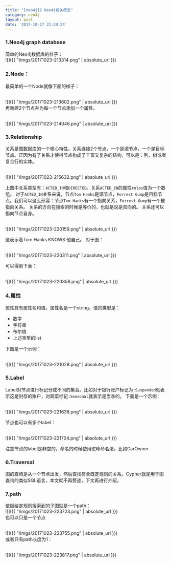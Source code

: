 ```yaml
---
title: "[neo4j]2.Neo4j相关概念"
category: neo4j
layout: post
date: '2017-10-17 21:30:24'
---
```



### 1.Neo4j graph database
简单的Neo4j数据库的样子：
<br>![]({{ "/imgs/20171023-213314.png" | absolute_url }})<br>
### 2.Node：
最简单的一个Node就像下面的样子：

<br>![]({{ "/imgs/20171023-213602.png" | absolute_url }})<br>
再新建2个节点并为每一个节点添加一个属性。

<br>![]({{ "/imgs/20171023-214046.png" | absolute_url }})<br>

### 3.Relationship
关系是图数据库的一个核心特性。关系连接2个节点，一个是源节点，一个是目标节点。正因为有了关系才使得节点构成了丰富又复杂的结构，可以是：列、树或者复合行的实体。

<br>![]({{ "/imgs/20171023-215632.png" | absolute_url }})<br>

上图中关系类型有：```ACTED_IN```和```DIRECTED```。关系```ACTED_IN```的属性```roles```值为一个数组。
对于```ACTED_IN```关系来说，节点```Tom Hanks```是源节点，``` Forrest Gump ```是目标节点。我们可以这么形容：节点```Tom Hanks```有一个指向关系，``` Forrest Gump ```有一个被指向关系。
关系的方向在搜索的时候是等价的，也就是说是双向的。
关系还可以指向节点自身。

<br>![]({{ "/imgs/20171023-220159.png" | absolute_url }})<br>

这表示着Tom Hanks KNOWS 他自己。
对于图：

<br>![]({{ "/imgs/20171023-220311.png" | absolute_url }})<br>

可以得到下表：

<br>![]({{ "/imgs/20171023-220358.png" | absolute_url }})<br>

### 4.属性
属性具有属性名和值，属性名是一个string，值的类型是：

- 数字
- 字符串
- 布尔值
- 上述类型的list

下图是一个示例：

<br>![]({{ "/imgs/20171023-221028.png" | absolute_url }})<br>

### 5.Label
Label对节点进行标记分成不同的集合。比如对于银行账户标记为```:Suspended```就表示这是封存的账户，对蔬菜标记```:Seasonal```就表示是当季的。
下面是一个示例：

<br>![]({{ "/imgs/20171023-221638.png" | absolute_url }})<br>

节点也可以有多个label：

<br>![]({{ "/imgs/20171023-221704.png" | absolute_url }})<br>

注意节点的label是非空的，命名的时候使用驼峰命名法，比如CarOwner.


### 6.Traversal
图的查询是从一个节点出发，然后查找符合既定规则的关系。Cypher就是用于图查询的类似SQL语言，本文就不再赘述，下文再进行介绍。


### 7.path
依据给定规则搜索到的子图就是一个path：
<br>![]({{ "/imgs/20171023-223723.png" | absolute_url }})<br>
也可以只是一个节点

<br>![]({{ "/imgs/20171023-223755.png" | absolute_url }})<br>
或者只有path长度为1：

<br>![]({{ "/imgs/20171023-223817.png" | absolute_url }})<br>

